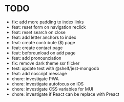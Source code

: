 # TODO

- fix: add more padding to index links
- feat: reset form on navigation reclick
- feat: reset search on close
- feat: add letter anchors to index
- feat: create contribute ($) page
- feat: create contact page
- feat: beforeunload on add page
- feat: add pronounciation
- fix: remove dark theme ssr flicker
- test: update test with @shelf/jest-mongodb
- feat: add noscript message
- chore: investigate PWA
- chore: investigate autofocus on iOS
- chore: investigate CSS variables for MUI
- chore: investigate if React can be replace with Preact
